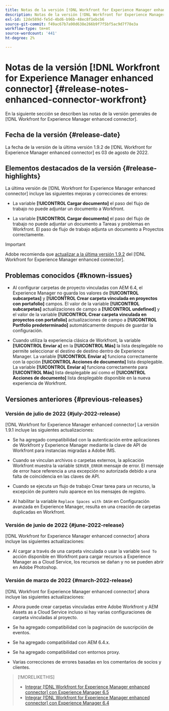 ```yaml
---
title: Notas de la versión [!DNL Workfront for Experience Manager enhanced connector]
description: Notas de la versión [!DNL Workfront for Experience Manager enhanced connector]
exl-id: 12de589d-fe5d-4bd6-b96b-48ec8f1ebcb6
source-git-commit: f49ac67b7a90d638e266b9f7f5bf5ac9d7f78e3a
workflow-type: tm+mt
source-wordcount: '441'
ht-degree: 2%

---
```


# Notas de la versión [!DNL Workfront for Experience Manager enhanced connector] {#release-notes-enhanced-connector-workfront}

En la siguiente sección se describen las notas de la versión generales de [!DNL Workfront for Experience Manager enhanced connector].

## Fecha de la versión {#release-date}

La fecha de la versión de la última versión 1.9.2 de [!DNL Workfront for Experience Manager enhanced connector] es 03 de agosto de 2022.

## Elementos destacados de la versión {#release-highlights}

La última versión de [!DNL Workfront for Experience Manager enhanced connector] incluye las siguientes mejoras y correcciones de errores:

* La variable **[!UICONTROL Cargar documento]** el paso del flujo de trabajo no puede adjuntar un documento a Workfront.

* La variable **[!UICONTROL Cargar documento]** el paso del flujo de trabajo no puede adjuntar un documento a Tareas y problemas en Workfront. El paso de flujo de trabajo adjunta un documento a Proyectos correctamente.

>[!IMPORTANT]
>
>Adobe recomienda que [actualizar a la última versión 1.9.2](../assets/update-workfront-enhanced-connector.md) del [!DNL Workfront for Experience Manager enhanced connector].

## Problemas conocidos {#known-issues}

* Al configurar carpetas de proyecto vinculadas con AEM 6.4, el Experience Manager no guarda los valores de **[!UICONTROL subcarpetas]** y **[!UICONTROL Crear carpeta vinculada en proyectos con portafolio]** campos. El valor de la variable **[!UICONTROL subcarpetas]** actualizaciones de campo a **[!UICONTROL undefined]** y el valor de la variable **[!UICONTROL Crear carpeta vinculada en proyectos con portafolio]** actualizaciones de campo a **[!UICONTROL Portfolio predeterminado]** automáticamente después de guardar la configuración.

* Cuando utiliza la experiencia clásica de Workfront, la variable **[!UICONTROL Enviar a]** en la **[!UICONTROL Más]** la lista desplegable no permite seleccionar el destino de destino dentro de Experience Manager. La variable **[!UICONTROL Enviar a]** funciona correctamente con la opción **[!UICONTROL Acciones de documento]** lista desplegable. La variable **[!UICONTROL Enviar a]** funciona correctamente para **[!UICONTROL Más]** lista desplegable así como el **[!UICONTROL Acciones de documento]** lista desplegable disponible en la nueva experiencia de Workfront.

## Versiones anteriores {#previous-releases}

### Versión de julio de 2022 {#july-2022-release}

[!DNL Workfront for Experience Manager enhanced connector] La versión 1.9.1 incluye las siguientes actualizaciones:

* Se ha agregado compatibilidad con la autenticación entre aplicaciones de Workfront y Experience Manager mediante la clave de API de Workfront para instancias migradas a Adobe IMS.

* Cuando se vinculan archivos o carpetas externos, la aplicación Workfront muestra la variable `SERVER_ERROR` mensaje de error. El mensaje de error hace referencia a una excepción no autorizada debido a una falta de coincidencia en las claves de API.

* Cuando se ejecuta un flujo de trabajo Crear tarea para un recurso, la excepción de puntero nulo aparece en los mensajes de registro.

* Al habilitar la variable `Replace Spaces with DASH` en Configuración avanzada en Experience Manager, resulta en una creación de carpetas duplicadas en Workfront.

### Versión de junio de 2022 {#june-2022-release}

[!DNL Workfront for Experience Manager enhanced connector] ahora incluye las siguientes actualizaciones:

* Al cargar a través de una carpeta vinculada o usar la variable `Send To` acción disponible en Workfront para cargar recursos a Experience Manager as a Cloud Service, los recursos se dañan y no se pueden abrir en Adobe Photoshop.

### Versión de marzo de 2022 {#march-2022-release}

[!DNL Workfront for Experience Manager enhanced connector] ahora incluye las siguientes actualizaciones:

* Ahora puede crear carpetas vinculadas entre Adobe Workfront y AEM Assets as a Cloud Service incluso si hay varias configuraciones de carpeta vinculadas al proyecto.

* Se ha agregado compatibilidad con la paginación de suscripción de eventos.

* Se ha agregado compatibilidad con AEM 6.4.x.

* Se ha agregado compatibilidad con entornos proxy.

* Varias correcciones de errores basadas en los comentarios de socios y clientes.

>[!MORELIKETHIS]
>
>* [Integrar [!DNL Workfront for Experience Manager enhanced connector] con Experience Manager 6.5](https://experienceleague.adobe.com/docs/experience-manager-65/assets/integrations/workfront-integrations.html?lang=en)
>* [Integrar [!DNL Workfront for Experience Manager enhanced connector] con Experience Manager 6.4](https://experienceleague.adobe.com/docs/experience-manager-64/assets/integrations/workfront-integrations.html?lang=en)

